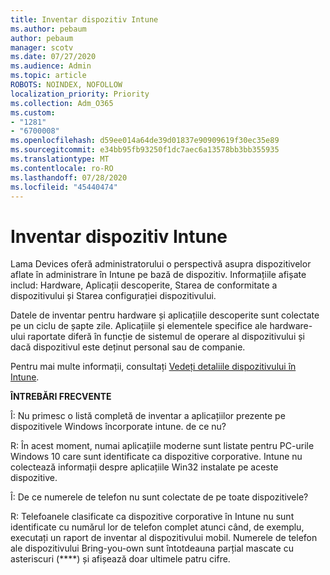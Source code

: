 ```yaml
---
title: Inventar dispozitiv Intune
ms.author: pebaum
author: pebaum
manager: scotv
ms.date: 07/27/2020
ms.audience: Admin
ms.topic: article
ROBOTS: NOINDEX, NOFOLLOW
localization_priority: Priority
ms.collection: Adm_O365
ms.custom:
- "1281"
- "6700008"
ms.openlocfilehash: d59ee014a64de39d01837e90909619f30ec35e89
ms.sourcegitcommit: e34bb95fb93250f1dc7aec6a13578bb3bb355935
ms.translationtype: MT
ms.contentlocale: ro-RO
ms.lasthandoff: 07/28/2020
ms.locfileid: "45440474"
---
```

# <a name="intune-device-inventory"></a>Inventar dispozitiv Intune

Lama Devices oferă administratorului o perspectivă asupra dispozitivelor aflate în administrare în Intune pe bază de dispozitiv. Informațiile afișate includ: Hardware, Aplicații descoperite, Starea de conformitate a dispozitivului și Starea configurației dispozitivului.

Datele de inventar pentru hardware și aplicațiile descoperite sunt colectate pe un ciclu de șapte zile. Aplicațiile și elementele specifice ale hardware-ului raportate diferă în funcție de sistemul de operare al dispozitivului și dacă dispozitivul este deținut personal sau de companie.

Pentru mai multe informații, consultați [Vedeți detaliile dispozitivului în Intune](https://docs.microsoft.com/intune/device-inventory).

**ÎNTREBĂRI FRECVENTE**

Î: Nu primesc o listă completă de inventar a aplicațiilor prezente pe dispozitivele Windows încorporate intune. de ce nu?

R: În acest moment, numai aplicațiile moderne sunt listate pentru PC-urile Windows 10 care sunt identificate ca dispozitive corporative. Intune nu colectează informații despre aplicațiile Win32 instalate pe aceste dispozitive.

Î: De ce numerele de telefon nu sunt colectate de pe toate dispozitivele?

R: Telefoanele clasificate ca dispozitive corporative în Intune nu sunt identificate cu numărul lor de telefon complet atunci când, de exemplu, executați un raport de inventar al dispozitivului mobil. Numerele de telefon ale dispozitivului Bring-you-own sunt întotdeauna parțial mascate cu asteriscuri (****) și afișează doar ultimele patru cifre.